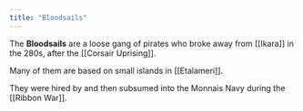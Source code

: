 ```yaml
---
title: "Bloodsails"
---
```


The **Bloodsails** are a loose gang of pirates who broke away from [[Ikara]] in the 280s, after the [[Corsair Uprising]].

Many of them are based on small islands in [[Etalameri]].

They were hired by and then subsumed into the Monnais Navy during the [[Ribbon War]].
